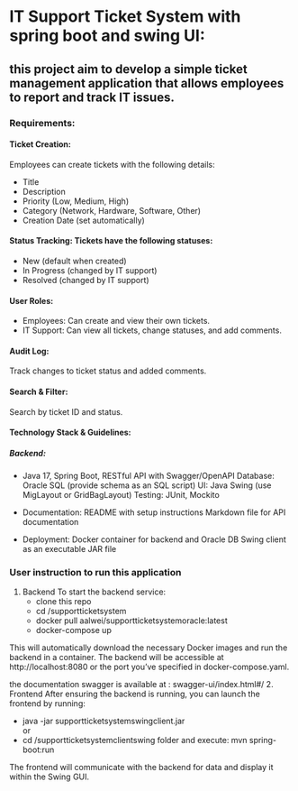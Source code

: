 # IT Support Ticket System with spring boot and swing UI:

## this project aim to develop a simple ticket management application that allows employees to report and track IT issues.

### Requirements:
#### Ticket Creation:
Employees can create tickets with the following details:
* Title
* Description
* Priority (Low, Medium, High)
* Category (Network, Hardware, Software, Other)
* Creation Date (set automatically)

#### Status Tracking: Tickets have the following statuses:
* New (default when created)
* In Progress (changed by IT support)
* Resolved (changed by IT support)

#### User Roles:
* Employees: Can create and view their own tickets.
* IT Support: Can view all tickets, change statuses, and add comments.

#### Audit Log:
Track changes to ticket status and added comments.

#### Search & Filter:
Search by ticket ID and status.



#### Technology Stack & Guidelines:
##### Backend:
* Java 17, Spring Boot, RESTful API with Swagger/OpenAPI
  Database: Oracle SQL (provide schema as an SQL script)
  UI: Java Swing (use MigLayout or GridBagLayout)
  Testing: JUnit, Mockito

* Documentation:
  README with setup instructions
  Markdown file for API documentation

* Deployment:
  Docker container for backend and Oracle DB
  Swing client as an executable JAR file



### User instruction to run this application
1. Backend
   To start the backend service:
   * clone this repo
   * cd /supportticketsystem
   * docker pull  aalwei/supportticketsystemoracle:latest
   * docker-compose up

This will automatically download the necessary Docker images and run the backend in a container.
The backend will be accessible at http://localhost:8080 or the port you’ve specified in docker-compose.yaml.

the documentation swagger is available at : swagger-ui/index.html#/
2. Frontend
   After ensuring the backend is running, you can launch the frontend by running:

   * java -jar supportticketsystemswingclient.jar  
     or
   * cd /supportticketsystemclientswing folder and execute: mvn spring-boot:run

The frontend will communicate with the backend for data and display it within the Swing GUI.
